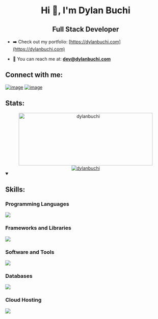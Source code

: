 <h1 align="center">Hi 👋, I'm Dylan Buchi</h1>

<h2 align="center">Full Stack Developer</h2>

- ➡️ Check out my portfolio:
  [https://dylanbuchi.com](https://dylanbuchi.com)

- 📧 You can reach me at: **dev@dylanbuchi.com**

<h2 align="left">Connect with me:</h2>

[![image](https://img.shields.io/badge/LinkedIn-0077B5?style=for-the-badge&logo=linkedin&logoColor=white)](https://www.linkedin.com/in/dylanbuchi/)
[![image](https://img.shields.io/badge/Twitter-1DA1F2?style=for-the-badge&logo=twitter&logoColor=white)](https://twitter.com/dylanbuchi/)

<h2 align="left">Stats:</h2>

<div align="center">
  <a href="https://github.com/dylanbuchi">
    <img
      width="420"
      height="165"
      src="https://streak-stats.demolab.com/?user=dylanbuchi&theme=slateorange&fire=ECAD49&sideLabels=ECAD49&currStreakNum=F3C92A"
      alt="dylanbuchi"
    />
  </a>
  <a href="https://github.com/dylanbuchi">
    <img
      src="https://github-readme-stats.vercel.app/api/top-langs/?username=dylanbuchi&show_icons=true&locale=en&layout=compact&langs_count=8&exclude_repo=francis-portfolio&theme=slateorange&hide=html,jupyter%20notebook,objective-c&card_width=250"
      alt="dylanbuchi"
    />   
  </a>
  </div>
  
  <details open>
 <summary><h2 align="left">Skills:</h2></summary>
  <h3>Programming Languages</h3>
  
  <p align="left">
    <a href="https://skillicons.dev">
      <img src="https://skillicons.dev/icons?i=py,js,ts,html,css,java,cs,cpp,dart,bash" />
    </a>
  </p>
  
  <h3 >Frameworks and Libraries</h3>
  
  <p align="left">
    <a href="https://skillicons.dev">
      <img src="https://skillicons.dev/icons?i=next,react,svelte,nodejs,expressjs,tailwind,scss,mui,bootstrap,redux,jquery,flutter,flask,django,nestjs,jest" />
    </a>
  </p>

  <h3>Software and Tools</h3>
  
  <p align="left">
    <a href="https://skillicons.dev">
      <img src="https://skillicons.dev/icons?i=github,git,vscode,linux,vite,idea,androidstudio,eclipse,docker" />
    </a>
  </p>
  
    
  <h3>Databases </h3>
  
  <p align="left">
    <a href="https://skillicons.dev">
      <img src="https://skillicons.dev/icons?i=mongodb,firebase,postgres,sqlite,mysql" />
    </a>
  </p>
  
    
   <h3>Cloud Hosting</h3>
  
  <p align="left">
    <a href="https://skillicons.dev">
      <img src="https://skillicons.dev/icons?i=netlify,heroku,vercel" />
    </a>
  </p>
</details>

<!-- <a href="https://github.com/ashutosh00710/github-readme-activity-graph"><img alt="dylanbuchi's Activity Graph" src="https://github-readme-activity-graph.cyclic.app/graph/?username=dylanbuchi&bg_color=1F222E&color=F8D866&line=F85D7F&point=FFFFFF&hide_border=true" /></a>
</div> -->

<!-- WAKATIME STATS
[![@dylanbuchi's Holopin board](https://holopin.io/api/user/board?user=dylanbuchi)](https://holopin.io/@dylanbuchi)
<img align="center" src="https://github-readme-stats.vercel.app/api/wakatime?username=@dylanbuchi&layout=compact&v=2" />-->
<!--
<img align="center" src="https://github-readme-stats.vercel.app/api/top-langs?username=dylanbuchi&show_icons=true&locale=en&layout=compact&langs_count=6&exclude_repo=francis-portfolio" alt="dylanbuchi" />

<img align="center" src="https://github-readme-streak-stats.herokuapp.com/?user=dylanbuchi" alt="dylanbuchi" />
 -->
